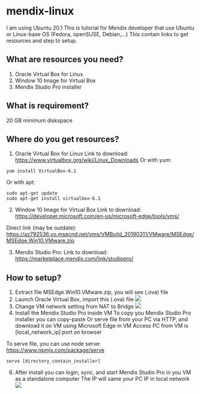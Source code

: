 # mendix-linux
I am using Ubuntu 20.1
This is tutorial for Mendix developer that use Ubuntu or Linux-base OS (Fedora, openSUSE, Debian,...) 
This contain links to get resources and step to setup.

## What are resources you need?
1. Oracle Virtual Box for Linux
2. Window 10 Image for Virtual Box
3. Mendix Studio Pro installer

## What is requirement?
20 GB minimum diskspace

## Where do you get resources?
1. Oracle Virtual Box for Linux
Link to download: 
https://www.virtualbox.org/wiki/Linux_Downloads
Or with yum:
````
yum install VirtualBox-6.1
````
Or with apt:
````
sudo apt-get update
sudo apt-get install virtualbox-6.1
````
2. Window 10 Image for Virtual Box
Link to download:
https://developer.microsoft.com/en-us/microsoft-edge/tools/vms/

Direct link (may be outdate):
https://az792536.vo.msecnd.net/vms/VMBuild_20190311/VMware/MSEdge/MSEdge.Win10.VMware.zip

3. Mendix Studio Pro:
Link to download: https://marketplace.mendix.com/link/studiopro/

## How to setup?
1. Extract file MSEdge.Win10.VMware.zip, you will see (.ova) file
2. Launch Oracle Virtual Box, import this (.ova) file
![](https://i.ibb.co/6m6My7c/download-38.jpg)
3. Change VM network setting from NAT to Bridge
![](https://i.ibb.co/x6VZdhy/Screenshot-2021-11-15-T144053-913.jpg)
4. Install the Mendix Studio Pro inside VM
To copy you Mendix Studio Pro installer you can copy-paste
Or serve file from your PC via HTTP, and download it on VM using Microsoft Edge in VM
Access PC from VM is [local_network_ip]:port on browser

To serve file, you can use node serve: https://www.npmjs.com/package/serve
````
serve [directory_contain_installer]
````

6. After install you can login, sync, and start Mendix Studio Pro in you VM as a standalone computer
The IP will same your PC IP in local network
![](https://i.ibb.co/9WYFsX5/Screenshot-2021-11-15-T144515-355.jpg)
